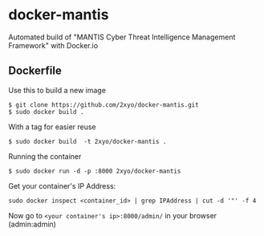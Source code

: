 docker-mantis
=============

Automated build of "MANTIS Cyber Threat Intelligence Management Framework" with Docker.io


Dockerfile
----------
Use this to build a new image

	$ git clone https://github.com/2xyo/docker-mantis.git
    $ sudo docker build .

With a tag for easier reuse

    $ sudo docker build  -t 2xyo/docker-mantis .

Running the container

    $ sudo docker run -d -p :8000 2xyo/docker-mantis

Get your container's IP Address:

    sudo docker inspect <container_id> | grep IPAddress | cut -d '"' -f 4

Now go to `<your container's ip>:8000/admin/` in your browser (admin:admin)

